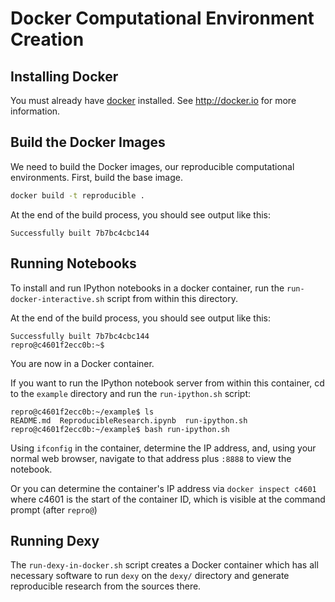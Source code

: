 Docker Computational Environment Creation
=========================================

Installing Docker
-----------------

You must already have [docker](http://docker.io) installed. See http://docker.io for more information.

Build the Docker Images
-----------------------

We need to build the Docker images, our reproducible computational
environments.  First, build the base image.

```bash
docker build -t reproducible .
```

At the end of the build process, you should see output like this:

```
Successfully built 7b7bc4cbc144
```

Running Notebooks
-----------------

To install and run IPython notebooks in a docker container, run the
`run-docker-interactive.sh` script from within this directory.

At the end of the build process, you should see output like this:

```
Successfully built 7b7bc4cbc144
repro@c4601f2ecc0b:~$
```

You are now in a Docker container.

If you want to run the IPython notebook server from within this container, cd
to the `example` directory and run the `run-ipython.sh` script:

```
repro@c4601f2ecc0b:~/example$ ls
README.md  ReproducibleResearch.ipynb  run-ipython.sh
repro@c4601f2ecc0b:~/example$ bash run-ipython.sh
```

Using `ifconfig` in the container, determine the IP address, and, using your
normal web browser, navigate to that address plus `:8888` to view the notebook.

Or you can determine the container's IP address via `docker inspect c4601`
where c4601 is the start of the container ID, which is visible at the command
prompt (after `repro@`)

Running Dexy
------------

The `run-dexy-in-docker.sh` script creates a Docker container which has all
necessary software to run `dexy` on the `dexy/` directory and generate
reproducible research from the sources there.



